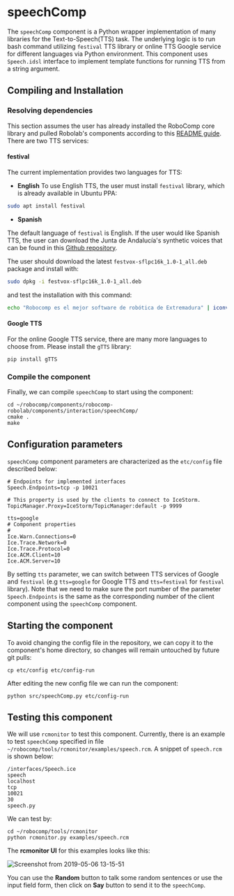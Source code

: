 # speechComp

The `speechComp` component is a Python wrapper implementation of many libraries for the Text-to-Speech(TTS) task. The underlying logic is to run bash command utilizing `festival` TTS library or online TTS Google service for different languages via Python environment. This component uses `Speech.idsl` interface to implement template functions for running TTS from a string argument.

## Compiling and Installation

### Resolving dependencies

This section assumes the user has already installed the RoboComp core library and pulled Robolab's components according to this [README guide](https://github.com/robocomp/robocomp). There are two TTS services:

#### festival

The current implementation provides two languages for TTS:

- **English**
To use English TTS, the user must install `festival` library, which is already available in Ubuntu PPA:

```bash
sudo apt install festival
```

- **Spanish**

The default language of `festival` is English. If the user would like Spanish TTS, the user can download the Junta de Andalucía's synthetic voices that can be found in this [Github repository](https://github.com/guadalinex-archive/hispavoces/find/master).

The user should download the latest `festvox-sflpc16k_1.0-1_all.deb` package and install with:
```bash
sudo dpkg -i festvox-sflpc16k_1.0-1_all.deb
```

and test the installation with this command:
```bash
echo "Robocomp es el mejor software de robótica de Extremadura" | iconv -f utf-8 -t iso-8859-1 | festival --tts --language spanish
```

#### Google TTS
For the online Google TTS service, there are many more languages to choose from. Please install the `gTTS` library:

```
pip install gTTS
```

### Compile the component

Finally, we can compile `speechComp` to start using the component:

```
cd ~/robocomp/components/robocomp-robolab/components/interaction/speechComp/
cmake .
make
```

## Configuration parameters
`speechComp` component parameters are characterized as the `etc/config` file described below:

```
# Endpoints for implemented interfaces
Speech.Endpoints=tcp -p 10021

# This property is used by the clients to connect to IceStorm.
TopicManager.Proxy=IceStorm/TopicManager:default -p 9999

tts=google
# Component properties
#
Ice.Warn.Connections=0
Ice.Trace.Network=0
Ice.Trace.Protocol=0
Ice.ACM.Client=10
Ice.ACM.Server=10
```

By setting `tts` parameter, we can switch between TTS services of Google and `festival` (e.g `tts=google` for Google TTS and `tts=festival` for `festival` library).
Note that we need to make sure the port number of the parameter `Speech.Endpoints` is the same as the corresponding number of the client component using the `speechComp` component.


## Starting the component
To avoid changing the config file in the repository, we can copy it to the component's home directory, so changes will remain untouched by future git pulls:
```
cp etc/config etc/config-run
```

After editing the new config file we can run the component:
```
python src/speechComp.py etc/config-run
```

## Testing this component

We will use `rcmonitor` to test this component. Currently, there is an example to test `speechComp` specified in file `~/robocomp/tools/rcmonitor/examples/speech.rcm`. A snippet of `speech.rcm` is shown below:

```
/interfaces/Speech.ice
speech
localhost
tcp
10021
30
speech.py
```

We can test by:

```
cd ~/robocomp/tools/rcmonitor
python rcmonitor.py examples/speech.rcm
```

The **rcmonitor UI** for this examples looks like this:

![Screenshot from 2019-05-06 13-15-51](https://user-images.githubusercontent.com/5784096/57222000-626b7b00-7001-11e9-86fe-06cf11207450.png)

You can use the **Random** button to talk some random sentences or use the input field form, then click on **Say** button to send it to the `speechComp`.
